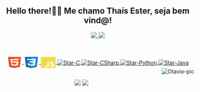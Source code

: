 <div style="display: inline_block" align="center"><br>
  
## Hello there!🌌🔫 Me chamo Thaís Ester, seja bem vind@!

<div align="center">
  <a href="https://github.com/Sst4rr">
  <img height="150em" src="https://github-readme-stats.vercel.app/api?username=Sst4rr&show_icons=true&theme=synthwave&include_all_commits=true&count_private=true&rank_icon=github&text_bold=false"/>
  <img height="150em" src="https://github-readme-stats.vercel.app/api/top-langs/?username=anuraghazra&layout=compact&langs_count=5&theme=synthwave&text_bold=false"/>
</div>

##

<div style="display: inline_block" align="center"><br>
  <img align="center" alt="Star-HTML" height="30" width="40" src="https://raw.githubusercontent.com/devicons/devicon/master/icons/html5/html5-original.svg">
  <img align="center" alt="Star-CSS" height="30" width="40" src="https://raw.githubusercontent.com/devicons/devicon/master/icons/css3/css3-original.svg">
  <img align="center" alt="Star-Js" height="30" width="40" src="https://raw.githubusercontent.com/devicons/devicon/master/icons/javascript/javascript-plain.svg">
  <img align="center" alt="Star-C" height="30" width="40" src="https://cdn.jsdelivr.net/gh/devicons/devicon/icons/c/c-line.svg">
  <img align="center" alt="Star-CSharp" height="30" width="40" src="https://cdn.jsdelivr.net/gh/devicons/devicon/icons/csharp/csharp-original.svg">
  <img align="center" alt="Star-Python" height="30" width="40" src="https://cdn.jsdelivr.net/gh/devicons/devicon/icons/python/python-original.svg">
  <img align="center" alt="Star-Java" height="30" width="40" src="https://cdn.jsdelivr.net/gh/devicons/devicon/icons/java/java-original.svg">
  <img align="right"  alt="Otavio-pic" height="150" src="https://cdn.discordapp.com/attachments/789899302834274315/1167001950143905833/Design_sem_nome.gif?ex=654c8a42&is=653a1542&hm=bc8cae565966a0d58dfe9dd087af9881898bb482441efb045699fa0e4d498cb5&">
  
##

<a href="https://www.linkedin.com/in/tha%C3%ADs-ester-medeiros-633695228/" target="_blank"><img src="https://img.shields.io/badge/LinkedIn-0077B5?style=for-the-badge&logo=linkedin&logoColor=white" target="_blank"></a> 
<a href = "mailto:thaisestermedeirosgomes@gmail.com"><img src="https://img.shields.io/badge/Gmail-D14836?style=for-the-badge&logo=gmail&logoColor=white" target="_blank"></a>



  
